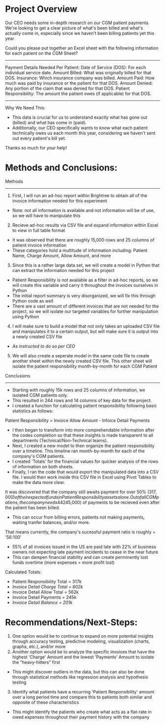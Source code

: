 # Project Overview
Our CEO needs some in-depth research on our CGM patient payments. We're looking to get a clear picture of what's been billed and what's actually come in, especially since we haven't been billing patients yet this year.

Could you please put together an Excel sheet with the following information for each patient on the CGM Sheet?
_________________________
Payment Details Needed Per Patient:
Date of Service (DOS): For each individual service date.
Amount Billed: What was originally billed for that DOS.
Insurance: Which insurance company was billed.
Amount Paid: How much was paid by insurance or the patient for that DOS.
Amount Denied: Any portion of the claim that was denied for that DOS.
Patient Responsibility: The amount the patient owes (if applicable) for that DOS.
__________________________________

Why We Need This:
- This data is crucial for us to understand exactly what has gone out (billed) and what has come in (paid).
- Additionally, our CEO specifically wants to know what each patient technically owes us each month this year, considering we haven't sent out every patient's bill yet.

Thanks so much for your help!


# Methods and Conclusions:

Methods
______________
1) First, I will run an ad-hoc report within Brightree to obtain all of the invoice information needed for this experiment
- Note: not all information is available and not information will be of use, so we will have to manipulate this
2) Recieve ad-hoc results via CSV file and expand information within Excel to view in full table format
- It was observed that there are roughly 15,000 rows and 25 columns of patient invoice information
- These categories hold a multitude of information including: Patient Name, Charge Amount, Allow Amount, and more
3) Since this is a rather large data set, we will create a model in Python that can extract the information needed for this project
- Patient Responsibility is not available as a filter in ad-hoc reports, so we will create this variable and carry it throughout the invoices ourselves in Python
- The initial report summary is very disorganized, we will fix this through Python code as well
- There are a vast amount of different invoices that are not needed for the project, so we will isolate our targeted variables for further manipulation using Python
4) I will make sure to build a model that not only takes an uploaded CSV file and manipulates it to a certain output, but will make sure it is output into a newly created CSV file
- *As instructed to do so per CEO*
5) We will also create a seperate model in the same code file to create another sheet within the newly created CSV file. This other sheet will isolate the patient responsibility month-by-month for each CGM Patient

Conclusions
_______________
- Starting with roughly 15k rows and 25 columns of information, we isolated CGM patients only.
- This resulted in 244 rows and 14 columns of key data for the project.
- I created a function for calculating patient responsibility following basic statistics as follows:

Patient Responsibility = Invoice Allow Amount - Infoice Detail Payments

- I then began to transform into more comprehendable information after the codes completion so that these insights is made transparent to all departments (Technical/Non-Technical teams).
- Next, I created a new model to then organize the patient responsibility over a timeline. This timeline ran month-by-month for each of the company's CGM patients.
- I created 'Totals' for the financial values for quicker analysis of the rows of information on both sheets.
- Finally, I ran the code that would export the manipulated data into a CSV file. I would then work inside this CSV file in Excel using Pivot Tables to make the data more clear.


It was discovered that the company still awaits payment for over 50% ($317,000) of their expected funds in Patient Responsibility assets alone.
Out of all CGM patiens, the company needs 44% ($245,000) of payments to be recieved even after the patient has been billed. 
- This can occur from billing errors, patients not making payments, waiting tranfer balances, and/or more.

That means  currently, the company's sucessful payment ratio is roughly = '56:100'

- 55% of all invoices issued in the US are paid late with 22% of business owners not expecting late payment incidents to cease in the near future
- This can dampen financial stability and can create perminently lost funds overtime (more expenses = more profit lost)


Calculated Totals:
- Patient Responsibility Total = 317k
- *Invoice Detail Charge Total = 602k*
- Invoice Detail Allow Total = 562k
- Invoice Detail Payments = 245k
- *Invoice Detail Balance = 201k*

# Recommendations/Next-Steps:

1) One option would be to continue to expand on more potential insights through accuracy testing, predictive modeling, visualization (charts, graphs, etc.), and/or more
2) Another option would be to analyze the specific invoices that have the highest 'Charge' Amount and the lowest 'Payments' Amount to isolate the "heavy-hitters" first
- This might discover outliers in the data, but this can also be done through statistical methods like regression analysis and hypothesis testing
3) Identify what patients have a recurring 'Patient Responsibility' amount over a long period time and compare this to patients both similar and opposite of these characteristics
- This might identify the patients who create what acts as a flat-rate in owed expenses throughout their payment history with the company
